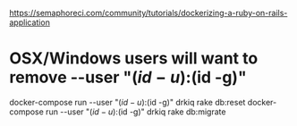 https://semaphoreci.com/community/tutorials/dockerizing-a-ruby-on-rails-application

# OSX/Windows users will want to remove --­­user "$(id -­u):$(id -­g)"
docker­-compose run --­­user "$(id ­-u):$(id -­g)" drkiq rake db:reset
docker­-compose run --­­user "$(id ­-u):$(id -­g)" drkiq rake db:migrate
